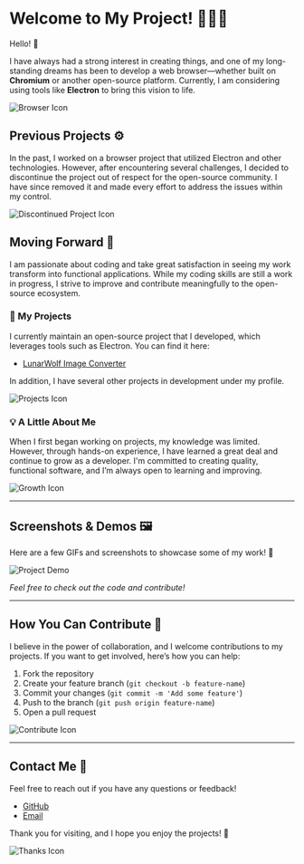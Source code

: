 # Welcome to My Project! 👨‍💻🚀

Hello! 👋

I have always had a strong interest in creating things, and one of my long-standing dreams has been to develop a web browser—whether built on **Chromium** or another open-source platform. Currently, I am considering using tools like **Electron** to bring this vision to life.

![Browser Icon](https://media.giphy.com/media/3o6Zt9IbUJ6fLm9Skc/giphy.gif)

## Previous Projects ⚙️

In the past, I worked on a browser project that utilized Electron and other technologies. However, after encountering several challenges, I decided to discontinue the project out of respect for the open-source community. I have since removed it and made every effort to address the issues within my control.

![Discontinued Project Icon](https://media.giphy.com/media/26t0Q7lrDZNVtMfyQ/giphy.gif)

## Moving Forward 🚀

I am passionate about coding and take great satisfaction in seeing my work transform into functional applications. While my coding skills are still a work in progress, I strive to improve and contribute meaningfully to the open-source ecosystem. 

### 🌟 My Projects

I currently maintain an open-source project that I developed, which leverages tools such as Electron. You can find it here:

- [LunarWolf Image Converter](https://github.com/LunarWolf-Browser-Projects/LunarWolf-image-converter)

In addition, I have several other projects in development under my profile.

![Projects Icon](https://media.giphy.com/media/3o6Zt4j5mLJjd3yd7C/giphy.gif)

### 💡 A Little About Me

When I first began working on projects, my knowledge was limited. However, through hands-on experience, I have learned a great deal and continue to grow as a developer. I'm committed to creating quality, functional software, and I’m always open to learning and improving.

![Growth Icon](https://media.giphy.com/media/3o6Zt6sBRFhO9t7Ldc/giphy.gif)

---

## Screenshots & Demos 🖼️

Here are a few GIFs and screenshots to showcase some of my work! 🎥

![Project Demo](https://media.giphy.com/media/3o6Zt9IbUJ6fLm9Skc/giphy.gif)

*Feel free to check out the code and contribute!*

---

## How You Can Contribute 🤝

I believe in the power of collaboration, and I welcome contributions to my projects. If you want to get involved, here’s how you can help:

1. Fork the repository
2. Create your feature branch (`git checkout -b feature-name`)
3. Commit your changes (`git commit -m 'Add some feature'`)
4. Push to the branch (`git push origin feature-name`)
5. Open a pull request

![Contribute Icon](https://media.giphy.com/media/3o6Zt5EYlhtzLZBkaQ/giphy.gif)

---

## Contact Me 📧

Feel free to reach out if you have any questions or feedback!

- [GitHub](https://github.com/LunarWolf-Browser-Projects)
- [Email](mailto:your-email@example.com)

Thank you for visiting, and I hope you enjoy the projects! 🌟

![Thanks Icon](https://media.giphy.com/media/26gR2phdiWsb33Y6I/giphy.gif)
